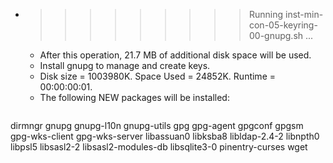 * >>>>>>>>> Running inst-min-con-05-keyring-00-gnupg.sh ...
  * After this operation, 21.7 MB of additional disk space will be used.
  * Install gnupg to manage and create keys.
  * Disk size = 1003980K. Space Used = 24852K. Runtime = 00:00:00:01.
  * The following NEW packages will be installed:
  ```bash
dirmngr gnupg gnupg-l10n gnupg-utils gpg
gpg-agent gpgconf gpgsm gpg-wks-client gpg-wks-server
libassuan0 libksba8 libldap-2.4-2 libnpth0 libpsl5
libsasl2-2 libsasl2-modules-db libsqlite3-0 pinentry-curses wget
  ```
